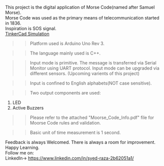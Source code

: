 
This project is the digital application of Morse Code(named after Samuel Morse).</br>
Morse Code was used as the primary means of telecommunication started in 1836.<br>
Inspiration is SOS signal.</br>
<a href="https://www.tinkercad.com/things/5l4kdT5VTNn">TinkerCad Simulation</a>

>> Platform used is Arduino Uno Rev 3.

>> The language mainly used is C++.

>> Input mode is primitive. The message is transferred via Serial Monitor using UART protocol.
   Input mode can be upgraded via different sensors. (Upcoming varients of this project)
   
>> Input is confined to English alphabets(NOT case sensitive).

>> Two output components are used:
   1. LED
   2. Active Buzzers 

>> Please refer to the attached "Moorse_Code_Info.pdf" file for Moorse Code rules and validation.

>> Basic unit of time measurement is 1 second.

Feedback is always Welcomed. There is always a room for improvement.</br>
Happy Learning.</br>
Follow me on:</br> 
LinkedIn-> https://www.linkedin.com/in/syed-raza-2b62051a1/
